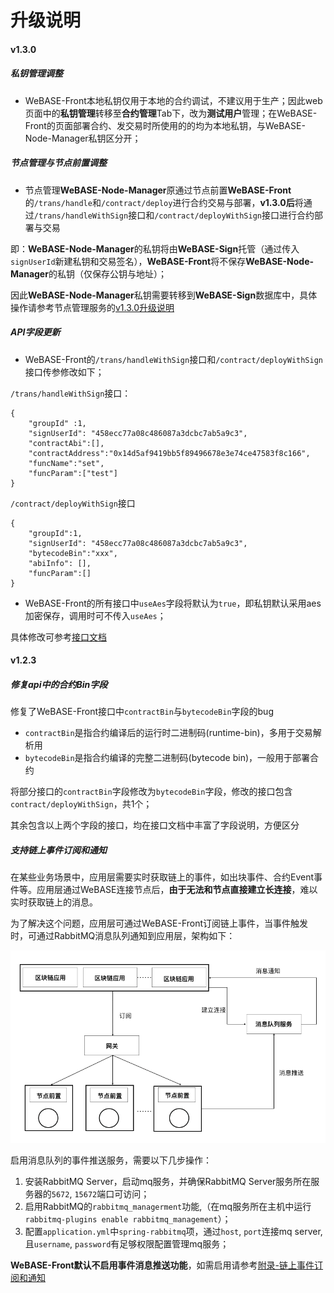 # 升级说明

#### v1.3.0

##### 私钥管理调整
- WeBASE-Front本地私钥仅用于本地的合约调试，不建议用于生产；因此web页面中的**私钥管理**转移至**合约管理**Tab下，改为**测试用户**管理；在WeBASE-Front的页面部署合约、发交易时所使用的的均为本地私钥，与WeBASE-Node-Manager私钥区分开；

##### 节点管理与节点前置调整
- 节点管理**WeBASE-Node-Manager**原通过节点前置**WeBASE-Front**的`/trans/handle`和`/contract/deploy`进行合约交易与部署，**v1.3.0后**将通过`/trans/handleWithSign`接口和`/contract/deployWithSign`接口进行合约部署与交易

即：**WeBASE-Node-Manager**的私钥将由**WeBASE-Sign**托管（通过传入`signUserId`新建私钥和交易签名），**WeBASE-Front**将不保存**WeBASE-Node-Manager**的私钥（仅保存公钥与地址）；

因此**WeBASE-Node-Manager**私钥需要转移到**WeBASE-Sign**数据库中，具体操作请参考节点管理服务的[v1.3.0升级说明](https://webasedoc.readthedocs.io/zh_CN/latest/docs/WeBASE-Node-Manager/upgrade.html#v1-3-0)

##### API字段更新
- WeBASE-Front的`/trans/handleWithSign`接口和`/contract/deployWithSign`接口传参修改如下；

`/trans/handleWithSign`接口：
```
{
    "groupId" :1,
    "signUserId": "458ecc77a08c486087a3dcbc7ab5a9c3",
    "contractAbi":[],
    "contractAddress":"0x14d5af9419bb5f89496678e3e74ce47583f8c166",
    "funcName":"set",
    "funcParam":["test"]
}
```

`/contract/deployWithSign`接口
```
{
    "groupId":1,
    "signUserId": "458ecc77a08c486087a3dcbc7ab5a9c3",
    "bytecodeBin":"xxx",
    "abiInfo": [],
    "funcParam":[]
}
```

- WeBASE-Front的所有接口中`useAes`字段将默认为`true`，即私钥默认采用aes加密保存，调用时可不传入`useAes`；

具体修改可参考[接口文档](https://webasedoc.readthedocs.io/zh_CN/latest/docs/WeBASE-Front/interface.html)

#### v1.2.3

##### 修复api中的合约Bin字段

修复了WeBASE-Front接口中`contractBin`与`bytecodeBin`字段的bug

- `contractBin`是指合约编译后的运行时二进制码(runtime-bin)，多用于交易解析用
- `bytecodeBin`是指合约编译的完整二进制码(bytecode bin)，一般用于部署合约

将部分接口的`contractBin`字段修改为`bytecodeBin`字段，修改的接口包含`contract/deployWithSign`，共1个；

其余包含以上两个字段的接口，均在接口文档中丰富了字段说明，方便区分

##### 支持链上事件订阅和通知

在某些业务场景中，应用层需要实时获取链上的事件，如出块事件、合约Event事件等。应用层通过WeBASE连接节点后，**由于无法和节点直接建立长连接**，难以实时获取链上的消息。

为了解决这个问题，应用层可通过WeBASE-Front订阅链上事件，当事件触发时，可通过RabbitMQ消息队列通知到应用层，架构如下：

![链上事件通知架构](../../images/WeBASE/front-event/event_structure.png)

启用消息队列的事件推送服务，需要以下几步操作：
1. 安装RabbitMQ Server，启动mq服务，并确保RabbitMQ Server服务所在服务器的`5672`, `15672`端口可访问；
2. 启用RabbitMQ的`rabbitmq_managerment`功能,（在mq服务所在主机中运行`rabbitmq-plugins enable rabbitmq_management`）；
3. 配置`application.yml`中`spring-rabbitmq`项，通过`host`, `port`连接mq server, 且`username`, `password`有足够权限配置管理mq服务；

**WeBASE-Front默认不启用事件消息推送功能**，如需启用请参考[附录-链上事件订阅和通知](./appendix.html#id11)

